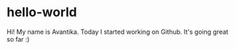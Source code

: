 # hello-world

Hi!
My name is Avantika. Today I started working on Github.
It's going great so far :)
